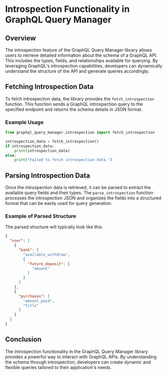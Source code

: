 # Introspection Functionality in GraphQL Query Manager

## Overview

The introspection feature of the GraphQL Query Manager library allows users to retrieve detailed information about the schema of a GraphQL API. This includes the types, fields, and relationships available for querying. By leveraging GraphQL's introspection capabilities, developers can dynamically understand the structure of the API and generate queries accordingly.

## Fetching Introspection Data

To fetch introspection data, the library provides the `fetch_introspection` function. This function sends a GraphQL introspection query to the specified endpoint and returns the schema details in JSON format.

### Example Usage

```python
from graphql_query_manager.introspection import fetch_introspection

introspection_data = fetch_introspection()
if introspection_data:
    print(introspection_data)
else:
    print("Failed to fetch introspection data.")
```

## Parsing Introspection Data

Once the introspection data is retrieved, it can be parsed to extract the available query fields and their types. The `parse_introspection` function processes the introspection JSON and organizes the fields into a structured format that can be easily used for query generation.

### Example of Parsed Structure

The parsed structure will typically look like this:

```json
{
  "user": [
    {
      "bank": [
        "available_withdraw",
        {
          "future_deposit": [
            "amount"
          ]
        }
      ]
    },
    {
      "purchases": [
        "amount_paid",
        "title"
      ]
    }
  ]
}
```

## Conclusion

The introspection functionality in the GraphQL Query Manager library provides a powerful way to interact with GraphQL APIs. By understanding the schema through introspection, developers can create dynamic and flexible queries tailored to their application's needs.